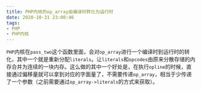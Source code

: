 ```yaml
---
title: PHP内核的op_array由编译时转化为运行时
date: 2020-10-31 23:00:46
tags:
- PHP
- PHP内核
---
```


`PHP`内核在`pass_two`这个函数里面，会对`op_array`进行一个编译时到运行时的转化，其中一个就是重新分配`literals`。让`literals`和`opcodes`由原来分散存储的内存合并为连续的一块内存。这么做的其中一个好处是，在执行`opline`的时候，直接通过偏移量就可以拿到对应的字面量了，不需要传递`op_array`，相当于少传递了一个参数（之前需要通过`op_array->literals`的方式来获取）。
